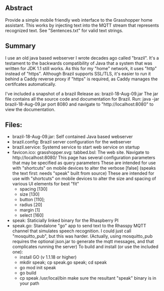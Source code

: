 ## Abstract
Provide a simple mobile friendly web interface to the Grasshopper home
assistant.  This works by injecting text into the MQTT stream that 
represents recognized text.  See "Sentences.txt" for valid text strings.

## Summary
I use an old java based webserver I wrote decades ago called "brazil".
It's a testament to the backwards compatibility of Java that a system
that was written for JDK 1.1 still works. As this for my "home" network, 
it uses "http" instead of "https".  Although Brazil supports SSL/TLS, it's easier
to run it behind a Caddy reverse proxy if "https" is required, as Caddy manages the
certifcates automatically.

I've included a snapshot of a brazil Release as:
  brazil-18-Aug-09.jar
The jar file contains all the source code and documentation for Brazil. Run:
  java -jar brazil-18-Aug-09.jar port 8080
and navigate to "http://localhost:8080" to view the documentation.

## Files:
- brazil-18-Aug-09.jar:
   Self contained Java based webserver
- brazil.config:
   Brazil server configuration for the webserver
- brazil.service:
   Systemd service to start web service on startup
- favicon.ico: grasshopper.svg: tabbed.bsl:
   The web site.  Navigate to http://localhost:8080/
   This page has several configuration parameters that may be specified as
   query parameters These are intended for use with "shortcuts" on mobile devices
   to alter the
     verbose [false] (speaks the text first: needs "speak" built from source)
   These are intended for use with "shortcuts" on mobile devices
   to alter the size and spacing of various UI elements for best "fit"
     - spacing [130]
     - size [130]
     - button [110];
     - radius [20]
     - margin [1]
     - select [160]
- speak:
   Staticially linked binary for the Rhaspberry PI
- speak.go:
   Standalone "go" app to send text to the Rhasspy MQTT channel that
   simulates speech recognition.  I could just call "mosquitto_pub",
   but this was harder.  (Actually, using mosquitto_pub requires the
   optional json.jar to generate the mqtt messages, and that complicates
   running the server)
   To build and install (or use the included one):
     - install GO (v 1.1.18 or higher)
     - mkdir speak; cp speak.go speak; cd speak
     - go mod init speak
     - go build
     - cp speak /usr/local/bin
   make sure the resultant "speak" binary is in your path

